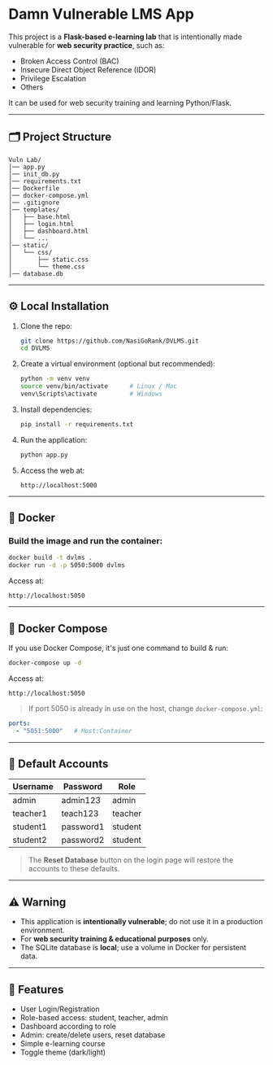 # Damn Vulnerable LMS App

This project is a **Flask-based e-learning lab** that is intentionally made vulnerable for **web security practice**, such as:

  - Broken Access Control (BAC)
  - Insecure Direct Object Reference (IDOR)
  - Privilege Escalation
  - Others

It can be used for web security training and learning Python/Flask.

-----

## 🗂 Project Structure

```
Vuln Lab/
│── app.py
│── init_db.py
│── requirements.txt
│── Dockerfile
│── docker-compose.yml
│── .gitignore
│── templates/
│   ├── base.html
│   ├── login.html
│   ├── dashboard.html
│   └── ...
│── static/
│   └── css/
│       ├── static.css
│       └── theme.css
│── database.db
```

-----

## ⚙️ Local Installation

1.  Clone the repo:

    ```bash
    git clone https://github.com/NasiGoRank/DVLMS.git
    cd DVLMS
    ```

2.  Create a virtual environment (optional but recommended):

    ```bash
    python -m venv venv
    source venv/bin/activate      # Linux / Mac
    venv\Scripts\activate         # Windows
    ```

3.  Install dependencies:

    ```bash
    pip install -r requirements.txt
    ```

4.  Run the application:

    ```bash
    python app.py
    ```

5.  Access the web at:

    ```
    http://localhost:5000
    ```

-----

## 🐳 Docker

### Build the image and run the container:

```bash
docker build -t dvlms .
docker run -d -p 5050:5000 dvlms
```

Access at:

```
http://localhost:5050
```

-----

## 🐳 Docker Compose

If you use Docker Compose, it's just one command to build & run:

```bash
docker-compose up -d
```

Access at:

```
http://localhost:5050
```

> If port 5050 is already in use on the host, change `docker-compose.yml`:

```yaml
ports:
  - "5051:5000"   # Host:Container
```

-----

## 👤 Default Accounts

| Username | Password   | Role    |
| -------- | ---------- | ------- |
| admin    | admin123   | admin   |
| teacher1 | teach123   | teacher |
| student1 | password1  | student |
| student2 | password2  | student |

> The **Reset Database** button on the login page will restore the accounts to these defaults.

-----

## ⚠️ Warning

  * This application is **intentionally vulnerable**; do not use it in a production environment.
  * For **web security training & educational purposes** only.
  * The SQLite database is **local**; use a volume in Docker for persistent data.

-----

## 🔧 Features

  * User Login/Registration
  * Role-based access: student, teacher, admin
  * Dashboard according to role
  * Admin: create/delete users, reset database
  * Simple e-learning course
  * Toggle theme (dark/light)
